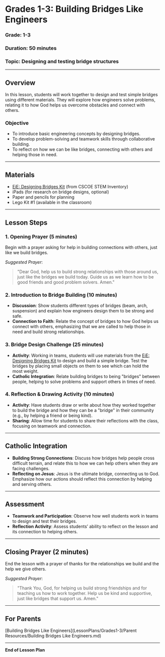 # Grades 1-3: Building Bridges Like Engineers

### **Grade**: 1-3  
### **Duration**: 50 minutes  
### **Topic**: Designing and testing bridge structures

---

## **Overview**
In this lesson, students will work together to design and test simple bridges using different materials. They will explore how engineers solve problems, relating it to how God helps us overcome obstacles and connect with others.

### **Objective**
- To introduce basic engineering concepts by designing bridges.
- To develop problem-solving and teamwork skills through collaborative building.
- To reflect on how we can be like bridges, connecting with others and helping those in need.

---

## **Materials**
- [EiE: Designing Bridges Kit](https://cscoe.myturn.com/library/) (from CSCOE STEM Inventory)
- iPads (for research on bridge designs, optional)
- Paper and pencils for planning
- Lego Kit #1 (available in the classroom)

---

## **Lesson Steps**

### **1. Opening Prayer (5 minutes)**  
Begin with a prayer asking for help in building connections with others, just like we build bridges.

_Suggested Prayer_:
> "Dear God, help us to build strong relationships with those around us, just like the bridges we build today. Guide us as we learn how to be good friends and good problem solvers. Amen."

### **2. Introduction to Bridge Building (10 minutes)**  
- **Discussion**: Show students different types of bridges (beam, arch, suspension) and explain how engineers design them to be strong and safe.
- **Connection to Faith**: Relate the concept of bridges to how God helps us connect with others, emphasizing that we are called to help those in need and build strong relationships.

### **3. Bridge Design Challenge (25 minutes)**  
- **Activity**: Working in teams, students will use materials from the [EiE: Designing Bridges Kit](https://cscoe.myturn.com/library/) to design and build a simple bridge. Test the bridges by placing small objects on them to see which can hold the most weight.
- **Catholic Integration**: Relate building bridges to being "bridges" between people, helping to solve problems and support others in times of need.

### **4. Reflection & Drawing Activity (10 minutes)**  
- **Activity**: Have students draw or write about how they worked together to build the bridge and how they can be a "bridge" in their community (e.g., by helping a friend or being kind).
- **Sharing**: Allow time for students to share their reflections with the class, focusing on teamwork and connection.

---

## **Catholic Integration**
- **Building Strong Connections**: Discuss how bridges help people cross difficult terrain, and relate this to how we can help others when they are facing challenges.
- **Reflecting on Jesus**: Jesus is the ultimate bridge, connecting us to God. Emphasize how our actions should reflect this connection by helping and serving others.

---

## **Assessment**
- **Teamwork and Participation**: Observe how well students work in teams to design and test their bridges.
- **Reflection Activity**: Assess students’ ability to reflect on the lesson and its connection to helping others.

---

## **Closing Prayer (2 minutes)**  
End the lesson with a prayer of thanks for the relationships we build and the help we give others.

_Suggested Prayer_:
> "Thank You, God, for helping us build strong friendships and for teaching us how to work together. Help us be kind and supportive, just like bridges that support us. Amen."

---
## **For Parents**  
[Building Bridges Like Engineers](LessonPlans/Grades1-3/Parent Resources/Building Bridges Like Engineers.md)

---

**End of Lesson Plan**
